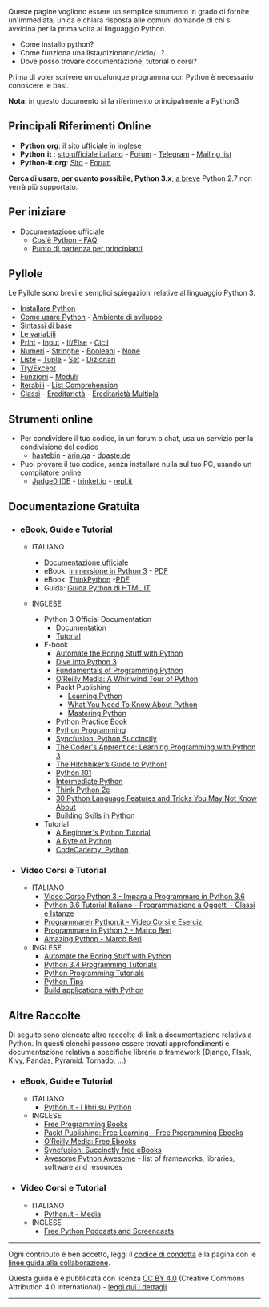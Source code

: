 Queste pagine vogliono essere un semplice strumento in grado di fornire un'immediata, unica e chiara risposta alle comuni domande di chi si avvicina per la prima volta al linguaggio Python.

* Come installo python?
* Come funziona una lista/dizionario/ciclo/...?
* Dove posso trovare documentazione, tutorial o corsi?

Prima di voler scrivere un qualunque programma con Python è necessario conoscere le basi.

**Nota**: in questo documento si fa riferimento principalmente a Python3


## Principali Riferimenti Online
* **Python.org**: [il sito ufficiale in inglese](https://docs.python.org)
* **Python.it** : [sito ufficiale italiano](http://www.python.it/) - [Forum](http://www.python.it/forum) - [Telegram](https://t.me/python_ita) - [Mailing list](http://www.python.it/comunita/mailing-list/)
* **Python-it.org**: [Sito](http://www.python-it.org) - [Forum](http://www.python-it.org/forum)

**Cerca di usare, per quanto possibile, Python 3.x**, [a breve](https://pythonclock.org) Python 2.7 non verrà più supportato.

## Per iniziare

  * Documentazione ufficiale
     * [Cos'è Python - FAQ](http://python.it/doc/faq/)
     * [Punto di partenza per principianti](http://python.it/doc/newbie/)

## Pyllole

Le Pyllole sono brevi e semplici spiegazioni relative al linguaggio Python 3.

* [Installare Python](Pyllole/00_Install.md)
* [Come usare Python](Pyllole/01_Use_Python.md) - [Ambiente di sviluppo](Pyllole/05_Development_Environment.md)
* [Sintassi di base](Pyllole/11_Syntax.md)
* [Le variabili](Pyllole/21_Variables.md)
* [Print](Pyllole/23_Print.md) - [Input](Pyllole/25_Input.md) - [If/Else](Pyllole/27_If-Else.md) - [Cicli](Pyllole/29_Loops.md)
* [Numeri](Pyllole/41_Type_Number.md) - [Stringhe](Pyllole/42_Type_String.md) - [Booleani](Pyllole/43_Type_Boolean.md) - [None](Pyllole/44_Type_None.md)
* [Liste](Pyllole/53_Type_List.md) - [Tuple](Pyllole/55_Type_Tuple.md) - [Set](Pyllole/57_Type_Set.md) - [Dizionari](Pyllole/59_Type_Dictionary.md)
* [Try/Except](Pyllole/61_Try_Except.md)
* [Funzioni](Pyllole/63_Functions.md) - [Moduli](Pyllole/65_Modules.md)
* [Iterabili](Pyllole/71_Iterable.md) - [List Comprehension](Pyllole/75_List_Comprehension.md)
* [Classi](Pyllole/81_Classes.md) - [Ereditarietà](Pyllole/83_Inheritance.md) - [Ereditarietà Multipla](Pyllole/85_Inheritance_Multiple.md)


## Strumenti online

  * Per condividere il tuo codice, in un forum o chat, usa un servizio per la condivisione del codice
     * [hastebin](https://hastebin.com) - [arin.ga](https://arin.ga) - [dpaste.de](https://dpaste.de)
  * Puoi provare il tuo codice, senza installare nulla sul tuo PC, usando un compilatore online
     * [Judge0 IDE](https://ide.judge0.com) - [trinket.io](https://trinket.io) - [repl.it](https://repl.it/)

## Documentazione Gratuita

* ### eBook, Guide e Tutorial
  * ITALIANO
      * [Documentazione ufficiale](http://python.it/doc/)
      * eBook: [Immersione in Python 3](http://gpiancastelli.altervista.org/dip3-it/) - [PDF](http://gpiancastelli.altervista.org/dip3-it/d/diveintopython3-it-pdf-latest.zip)
      * eBook: [ThinkPython](https://github.com/AllenDowney/ThinkPythonItalian/) -[PDF](https://github.com/AllenDowney/ThinkPythonItalian/blob/master/thinkpython_italian.pdf)
      * Guida: [Guida Python di HTML.IT](http://www.html.it/guide/guida-python/)

  * INGLESE

      * Python 3 Official Documentation 
          * [Documentation](https://docs.python.org/3/download.html)
          * [Tutorial](https://docs.python.org/3/tutorial/index.html)
      * E-book
          * [Automate the Boring Stuff with Python](https://automatetheboringstuff.com/)
          * [Dive Into Python 3](http://getpython3.com/diveintopython3/)
          * [Fundamentals of Programming Python](http://python.cs.southern.edu/pythonbook/pythonbook.pdf)
          * [O’Reilly Media: A Whirlwind Tour of Python](http://www.oreilly.com/programming/free/files/a-whirlwind-tour-of-python.pdf)
          * Packt Publishing
              * [Learning Python](https://www.packtpub.com/packt/free-ebook/learning-python)
              * [What You Need To Know About Python](https://www.packtpub.com/packt/free-ebook/what-you-need-know-about-python)
              * [Mastering Python](https://www.packtpub.com/free-ebook/mastering-python)
          * [Python Practice Book](https://anandology.com/python-practice-book/index.html)
          * [Python Programming](https://upload.wikimedia.org/wikipedia/commons/9/91/Python_Programming.pdf)
          * [Syncfusion: Python Succinctly](https://www.syncfusion.com/ebooks/python)
          * [The Coder's Apprentice: Learning Programming with Python 3](http://www.spronck.net/pythonbook/)
          * [The Hitchhiker’s Guide to Python!](http://docs.python-guide.org/en/latest/)
          * [Python 101](https://leanpub.com/python_101)  
          * [Intermediate Python](https://leanpub.com/intermediatepython)
          * [Think Python 2e](http://greenteapress.com/wp/think-python-2e/)
          * [30 Python Language Features and Tricks You May Not Know About](http://sahandsaba.com/thirty-python-language-features-and-tricks-you-may-not-know.html)
          * [Building Skills in Python](http://www.itmaybeahack.com/book/python-2.6/latex/BuildingSkillsinPython.pdf)
      * Tutorial
        * [A Beginner's Python Tutorial](https://en.wikibooks.org/wiki/A_Beginner%27s_Python_Tutorial)
        * [A Byte of Python](https://python.swaroopch.com/first_steps.html)
        * [CodeCademy: Python](https://www.codecademy.com/learn/python)

* ### Video Corsi e Tutorial
  * ITALIANO
      * [Video Corso Python 3 - Impara a Programmare in Python 3.6](https://www.youtube.com/playlist?list=PLHUQL6-_n9Zes1VLMgJbLa8IIOHT9x4Nu)
      * [Python 3.6 Tutorial Italiano - Programmazione a Oggetti - Classi e Istanze](https://www.youtube.com/watch?v=nmoJf-Ei4TA&list=PLHUQL6-_n9ZdD3JMKg4On4NFh8bBg3Ckn)
      * [ProgrammareInPython.it - Video Corsi e Esercizi](https://www.programmareinpython.it/programmare-in-python/)
      * [Programmare in Python 2 - Marco Beri](https://www.youtube.com/playlist?list=PLC4DEDAECF24B855D)
      * [Amazing Python - Marco Beri](https://www.youtube.com/watch?v=O0DLSD5o5VU&list=PLu-RPGHOxmPVN7WbrlmO6Vc2gb8djB3_n)
  * INGLESE
      * [Automate the Boring Stuff with Python](https://www.youtube.com/playlist?list=PL0-84-yl1fUnRuXGFe_F7qSH1LEnn9LkW)
      * [Python 3.4 Programming Tutorials](https://www.youtube.com/playlist?list=PL6gx4Cwl9DGAcbMi1sH6oAMk4JHw91mC_)
      * [Python Programming Tutorials](https://www.youtube.com/playlist?list=PLEA1FEF17E1E5C0DA)
      * [Python Tips](https://www.youtube.com/playlist?list=PLP8GkvaIxJP3ignHY_Dq7bFsvwzAcqZ1i)
      * [Build applications with Python](https://www.youtube.com/playlist?list=PL41psiCma00wwvtQyLFMFpzWxUYmSZwZy)


## Altre Raccolte
Di seguito sono elencate altre raccolte di link a documentazione relativa a Python.
In questi elenchi possono essere trovati approfondimenti e documentazione relativa a specifiche librerie o framework (Django, Flask, Kivy, Pandas, Pyramid. Tornado, ...)

* ### eBook, Guide e Tutorial
  * ITALIANO
      * [Python.it - I libri su Python](http://www.python.it/doc/libri/)
  * INGLESE
      * [Free Programming Books](https://github.com/EbookFoundation/free-programming-books/blob/master/free-podcasts-screencasts-en.md#python)
      * [Packt Publishing: Free Learning - Free Programming Ebooks](https://www.packtpub.com/packt/offers/free-learning)
      * [O’Reilly Media: Free Ebooks](http://www.oreilly.com/free/reports.html)
      * [Syncfusion: Succinctly free eBooks](https://www.syncfusion.com/ebooks)
      * [Awesome Python Awesome](https://github.com/vinta/awesome-python) - list of frameworks, libraries, software and resources

*  ### Video Corsi e Tutorial
   * ITALIANO
       * [Python.it - Media](http://python.it/doc/media/)
   * INGLESE
      * [Free Python Podcasts and Screencasts](https://github.com/EbookFoundation/free-programming-books/blob/master/free-podcasts-screencasts-en.md#python)

---

Ogni contributo è ben accetto, leggi il [codice di condotta](CODE_OF_CONDUCT.md) e la pagina con le [linee guida alla collaborazione](CONTRIBUTING.md).

Questa guida è è pubblicata con licenza [CC BY 4.0](https://creativecommons.org/licenses/by/4.0/) (Creative Commons Attribution 4.0 International)  - [leggi qui  i dettagli](https://github.com/pythonitalia/python-abc/blob/master/LICENSE).

---


